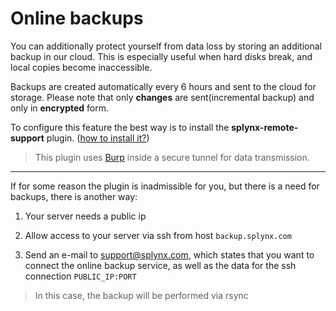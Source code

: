 Online backups
==============

You can additionally protect yourself from data loss by storing an additional backup in our cloud.
This is especially useful when hard disks break, and local copies become inaccessible.


Backups are created automatically every 6 hours and sent to the cloud for storage. Please note that only **changes** are sent(incremental backup) and only in **encrypted** form.


To configure this feature the best way is to install the **splynx-remote-support** plugin.
([how to install it?](addons_modules/splynx_remote_support/splynx_remote_support))

>This plugin uses [Burp](https://github.com/grke/burp) inside a secure tunnel for data transmission.


----
If for some reason the plugin is inadmissible for you, but there is a need for backups, there is another way:

1. Your server needs a public ip

2. Allow access to your server via ssh from host `backup.splynx.com`

3. Send an e-mail to support@splynx.com, which states that you want to connect the online backup service, as well as the data for the ssh connection `PUBLIC_IP:PORT`

>In this case, the backup will be performed via rsync
